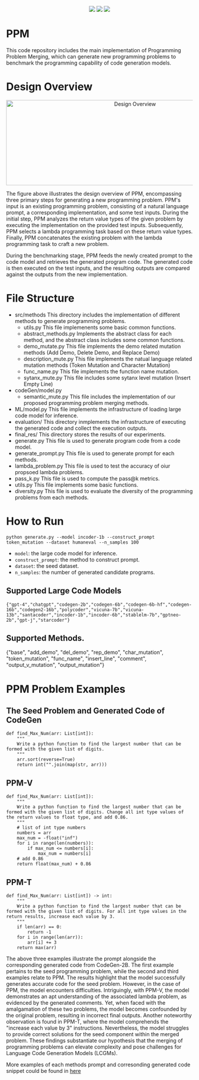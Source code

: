 <p align="center">
 <a href=""><img src="https://img.shields.io/badge/Paper-FSE'24-blue.svg"></a>
  <a href="https://github.com/anonymousGithub2022/main/LICENSE"><img src="https://img.shields.io/pypi/pyversions/tvm"></a>
 <a href="https://github.com/Cap-Ning/PPM/blob/master/LICENSE"><img src="https://img.shields.io/pypi/l/nnsmith"></a>

</p>




# PPM
This code repository includes the main implementation of Programming Problem Merging, which can generate new programming problems to benchmark the programming capability of code generation models.


# Design Overview
<div  align="center">    
 <img src="https://github.com/Cap-Ning/PPM/blob/master/fig/PPM-overview.jpg" width="680" height="230" alt="Design Overview"/><br/>
</div>   

The figure above illustrates the design overview of PPM, encompassing three primary steps for generating a new programming problem. PPM's input is an existing programming problem, consisting of a natural language prompt, a corresponding implementation, and some test inputs. During the initial step, PPM analyzes the return value types of the given problem by executing the implementation on the provided test inputs. Subsequently, PPM selects a lambda programming task based on these return value types. Finally, PPM concatenates the existing problem with the lambda programming task to craft a new problem.

During the benchmarking stage, PPM feeds the newly created prompt to the code model and retrieves the generated program code. The generated code is then executed on the test inputs, and the resulting outputs are compared against the outputs from the new implementation.


# File Structure
+ src/methods               This directory includes the implementation of different methods to generate programming problems.
     + utils.py             This file implemenents some basic common functions.
     + abstract_methods.py  Implements the abstract class for each method, and the abstract class includes some common functions.
     + demo_mutate.py       This file implements the demo related mutation methods (Add Demo, Delete Demo, and Replace Demo)
     + description_mute.py  This file implements the natual language related mutation methods (Token Mutation and Character Mutation)
     + func_name.py         This file implements the function name mutation.
     + sytanx_mute.py       This file includes some sytanx level mutation (Insert Empty Line)
+ codeGen/model.py
     + semantic_mute.py     This file includes the implementation of our proposed programming problem merging methods.
+ ML/model.py               This file implements the infrastructure of loading large code model for inference.
+ evaluation/                This directory inmplements the  infrastructure of executing the generated code and collect the execution outputs.
+ final_res/                 This directory stores the results of our experiments.
+ generate.py               This file is used to generate program code from a code model.
+ generate_prompt.py        This file is used to generate prompt for each methods.
+ lambda_problem.py         This file is used to test the accuracy of oiur propsoed lambda problems.
+ pass_k.py                 This file is used to compute the pass@k metrics.
+ utils.py                  This file implements some basic functions.
+ diversity.py              This file is used to evaluate the diversity of the programming problems from each methods.
    
 
# How to Run
 ``python generate.py --model incoder-1b --construct_prompt token_mutation --dataset humaneval --n_samples 100``

+ `model`: the large code model for inference.
+ `construct_prompt`: the method to construct prompt. 
+ `dataset`: the seed dataset.
+ `n_samples`: the number of generated candidate programs.
 
## Supported Large Code Models
    {"gpt-4","chatgpt","codegen-2b","codegen-6b","codegen-6b-hf","codegen-16b","codegen2-16b","polycoder","vicuna-7b","vicuna-13b","santacoder","incoder-1b","incoder-6b","stablelm-7b","gptneo-2b","gpt-j","starcoder"}

## Supported Methods.
 {"base", "add_demo", "del_demo", "rep_demo", "char_mutation", "token_mutation", "func_name", "insert_line", "comment", "output_v_mutation", "output_mutation"}


 # PPM Problem Examples

## The Seed Problem and Generated Code of CodeGen

```
def find_Max_Num(arr: List[int]):
    """
    Write a python function to find the largest number that can be formed with the given list of digits.
    """
    arr.sort(reverse=True)
    return int("".join(map(str, arr)))
```

## PPM-V

```
def find_Max_Num(arr: List[int]):
    """
    Write a python function to find the largest number that can be formed with the given list of digits. Change all int type values of the return values to float type, and add 0.86.
    """
    # list of int type numbers
    numbers = arr
    max_num = -float("inf")
    for i in range(len(numbers)):
        if max_num <= numbers[i]:
            max_num = numbers[i]
    # add 0.86
    return float(max_num) + 0.86
```

## PPM-T

```
def find_Max_Num(arr: List[int]) -> int:
    """
    Write a python function to find the largest number that can be formed with the given list of digits. For all int type values in the return results, increase each value by 3.
    """
    if len(arr) == 0:
        return -1
    for i in range(len(arr)):
        arr[i] += 3
    return max(arr)
```


The above three examples illustrate the prompt alongside the corresponding generated code from CodeGen-2B. The first example pertains to the seed programming problem, while the second and third examples relate to PPM. The results highlight that the model successfully generates accurate code for the seed problem. However, in the case of PPM, the model encounters difficulties. Intriguingly, with PPM-V, the model demonstrates an apt understanding of the associated lambda problem, as evidenced by the generated comments. Yet, when faced with the amalgamation of these two problems, the model becomes confounded by the original problem, resulting in incorrect final outputs. Another noteworthy observation is found in PPM-T, where the model comprehends the "increase each value by 3" instructions. Nevertheless, the model struggles to provide correct solutions for the seed component within the merged problem. These findings substantiate our hypothesis that the merging of programming problems can elevate complexity and pose challenges for Language Code Generation Models (LCGMs).

More examples of each methods prompt and corresonding generated code snippet could be found in [here](https://github.com/Cap-Ning/PPM/blob/master/examples.txt)
